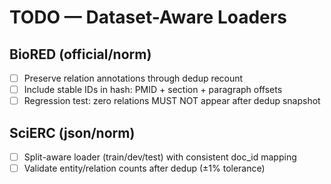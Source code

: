 # TODO — Dataset-Aware Loaders

## BioRED (official/norm)
- [ ] Preserve relation annotations through dedup recount
- [ ] Include stable IDs in hash: PMID + section + paragraph offsets
- [ ] Regression test: zero relations MUST NOT appear after dedup snapshot

## SciERC (json/norm)
- [ ] Split-aware loader (train/dev/test) with consistent doc_id mapping
- [ ] Validate entity/relation counts after dedup (±1% tolerance)

